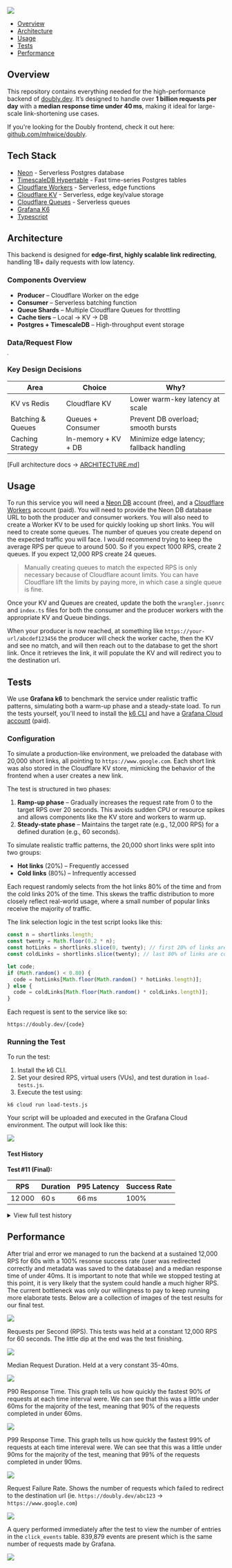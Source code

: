 ![](./README.assets/doubly-header.png)

- [Overview](#overview)
- [Architecture](#architecture)
- [Usage](#usage)
- [Tests](#tests)
- [Performance](#performance)

## Overview

This repository contains everything needed for the high-performance backend of [doubly.dev](https://doubly.dev/). It’s designed to handle over **1 billion requests per day** with a **median response time under 40 ms**, making it ideal for large-scale link-shortening use cases.

If you're looking for the Doubly frontend, check it out here: [github.com/mhwice/doubly](https://github.com/mhwice/doubly).

## Tech Stack

- [Neon](https://neon.tech/) - Serverless Postgres database
- [TimescaleDB Hypertable](https://docs.timescale.com/use-timescale/latest/hypertables/) - Fast time-series Postgres tables
- [Cloudflare Workers](https://workers.cloudflare.com/) - Serverless, edge functions
- [Cloudflare KV](https://developers.cloudflare.com/kv/) - Serverless, edge key/value storage
- [Cloudflare Queues](https://developers.cloudflare.com/queues/) - Serverless queues
- [Grafana K6](https://grafana.com/products/cloud/k6/?src=k6io)
- [Typescript](https://www.typescriptlang.org/)

## Architecture

This backend is designed for **edge-first, highly scalable link redirecting**, handling 1B+ daily requests with low latency.

### Components Overview
- **Producer** – Cloudflare Worker on the edge  
- **Consumer** – Serverless batching function  
- **Queue Shards** – Multiple Cloudflare Queues for throttling  
- **Cache tiers** – Local → KV → DB  
- **Postgres + TimescaleDB** – High-throughput event storage

### Data/Request Flow  
<img src="./README.assets/doubly-architecture.png" style="zoom:20%;" />

### Key Design Decisions
| Area              | Choice              | Why?                                     |
| ----------------- | ------------------- | ---------------------------------------- |
| KV vs Redis       | Cloudflare KV       | Lower warm-key latency at scale          |
| Batching & Queues | Queues + Consumer   | Prevent DB overload; smooth bursts       |
| Caching Strategy  | In-memory + KV + DB | Minimize edge latency; fallback handling |

[Full architecture docs → [ARCHITECTURE.md](https://github.com/mhwice/doubly-redirect-service/ARCHITECTURE.md)]

## Usage

To run this service you will need a [Neon DB](https://neon.com/) account (free), and a [Cloudflare Workers](https://workers.cloudflare.com/) account (paid). You will need to provide the Neon DB database URL to both the producer and consumer workers. You will also need to create a Worker KV to be used for quickly looking up short links. You will need to create some queues. The number of queues you create depend on the expected traffic you will face. I would recommend trying to keep the average RPS per queue to around 500. So if you expect 1000 RPS, create 2 queues. If you expect 12,000 RPS create 24 queues. 

> Manually creating queues to match the expected RPS is only necessary because of Cloudflare acount limits. You can have Cloudflare lift the limits by paying more, in which case a single queue is fine. 

Once your KV and Queues are created, update the both the `wrangler.jsonrc` and `index.ts` files for both the consumer and the producer workers with the appropriate KV and Queue bindings. 

When your producer is now reached, at something like `https://your-url/abcdef123456` the producer will check the worker cache, then the KV and see no match, and will then reach out to the database to get the short link. Once it retrieves the link, it will populate the KV and will redirect you to the destination url. 

## Tests

We use **Grafana k6** to benchmark the service under realistic traffic patterns, simulating both a warm-up phase and a steady-state load. To run the tests yourself, you'll need to install the [k6 CLI](https://grafana.com/docs/k6/latest/set-up/install-k6/) and have a [Grafana Cloud account](https://grafana.com/) (paid).

### Configuration

To simulate a production-like environment, we preloaded the database with 20,000 short links, all pointing to `https://www.google.com`. Each short link was also stored in the Cloudflare KV store, mimicking the behavior of the frontend when a user creates a new link.

The test is structured in two phases:

1. **Ramp-up phase** – Gradually increases the request rate from 0 to the target RPS over 20 seconds. This avoids sudden CPU or resource spikes and allows components like the KV store and workers to warm up.
2. **Steady-state phase** – Maintains the target rate (e.g., 12,000 RPS) for a defined duration (e.g., 60 seconds).

To simulate realistic traffic patterns, the 20,000 short links were split into two groups:

- **Hot links** (20%) – Frequently accessed
- **Cold links** (80%) – Infrequently accessed

Each request randomly selects from the hot links 80% of the time and from the cold links 20% of the time. This skews the traffic distribution to more closely reflect real-world usage, where a small number of popular links receive the majority of traffic.

The link selection logic in the test script looks like this:

```js
const n = shortlinks.length;
const twenty = Math.floor(0.2 * n);
const hotLinks = shortlinks.slice(0, twenty); // first 20% of links are hot
const coldLinks = shortlinks.slice(twenty); // last 80% of links are cold

let code;
if (Math.random() < 0.80) {
  code = hotLinks[Math.floor(Math.random() * hotLinks.length)];
} else {
  code = coldLinks[Math.floor(Math.random() * coldLinks.length)];
}
```

Each request is sent to the service like so:

```
https://doubly.dev/{code}
```

### Running the Test

To run the test:

1. Install the k6 CLI.
2. Set your desired RPS, virtual users (VUs), and test duration in `load-tests.js`.
3. Execute the test using:

```
k6 cloud run load-tests.js
```

Your script will be uploaded and executed in the Grafana Cloud environment. The output will look like this:

![](./README.assets/running-tests.png)

#### Test History


**Test #11 (Final):**

| RPS    | Duration | P95 Latency | Success Rate |
| ------ | -------- | ----------- | ------------ |
| 12 000 | 60 s     | 66 ms       | 100%         |

<details>
  <summary>View full test history</summary>

  | Test | Duration         | RPS    | Total Requests | P95 Latency | Inserts           | Notes                                       |
  | ---- | ---------------- | ------ | -------------- | ----------- | ----------------- | ------------------------------------------- |
  | #1   | 10 s             | 10     | 100            | ~25 ms      | 100 / 100         | Fully warmed                                |
  | #2   | 30 s             | 100    | 3 000          | 58 ms       | 3 001 / 3 001     | Some cold‑start effect                      |
  | #3   | 60 s             | 500    | 30 000         | 61 ms       | 30 001 / 30 001   | Spike to 70 ms at end                       |
  | #4   | 30 s             | 1 000  | 30 000         | 71 ms       | 29 996 / 30 001   | 5 queue/redirect errors                     |
  | #5   | 20 s             | 3 000  | 60 000         | 71 ms       | 60 002 / 60 002   | Trending down toward ~60 ms                 |
  | #6   | 60 s             | 3 000  | 180 000        | 57 ms       | 180 000 / 180 001 | Accurately warmed                           |
  | #7   | 20 s             | 12 000 | 240 000        | —           | —                 | 165 000 failures (Cloudflare DDoS firewall) |
  | #8   | 20 s             | 12 000 | 241 763        | —           | ~270 000          | Duplicates due to at‑least‑once behavior    |
  | #9   | 20 s             | 6 000  | 123 319        | 132 ms      | 123 319 / 123 319 | —                                           |
  | #10  | 20 s             | 12 000 | 241 600        | 90 ms       | 241 596 / 241 600 | Median < 40 ms                              |
  | #11  | 60 s (20 s ramp) | 12 000 | 839 879        | 66 ms       | 839 879 / 839 879 | Median < 40 ms                              |

</details>

## Performance

After trial and error we managed to run the backend at a sustained 12,000 RPS for 60s with a 100% resonse success rate (user was redirected correctly and metadata was saved to the database) and a median response time of under 40ms. It is important to note that while we stopped testing at this point, it is very likely that the system could handle a much higher RPS. The current bottleneck was only our willingness to pay to keep running more elaborate tests. Below are a collection of images of the test results for our final test.

![](./README.assets/overview.png)

Requests per Second (RPS). This tests was held at a constant 12,000 RPS for 60 seconds. The little dip at the end was the test finishing. 

![](./README.assets/rps.png)

Median Request Duration. Held at a very constant 35-40ms.

![](./README.assets/median.png)

P90 Response Time. This graph tells us how quickly the fastest 90% of requests at each time interval were. We can see that this was a little under 60ms for the majority of the test, meaning that 90% of the requests completed in under 60ms.

![](./README.assets/p90.png)

P99 Response Time. This graph tells us how quickly the fastest 99% of requests at each time intereval were. We can see that this was a little under 90ms for the majority of the test, meaning that 99% of the requests completed in under 90ms.

![](./README.assets/p99.png)

Request Failure Rate. Shows the number of requests which failed to redirect to the destination url (ie. `https://doubly.dev/abc123` → `https://www.google.com`)

![](./README.assets/failure.png)

A query performed immediately after the test to view the number of entries in the `click_events` table. 839,879 events are present which is the same number of requests made by Grafana.

![](./README.assets/neon.png)
